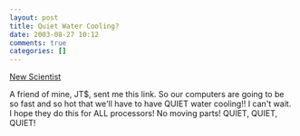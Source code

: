 ```yaml
---
layout: post
title: Quiet Water Cooling?
date: 2003-08-27 10:12
comments: true
categories: []
---
```

<a title="New Scientist" href="http://www.newscientist.com/news/news.jsp?id=ns99994086">New Scientist</a>

A friend of mine, JT$, sent me this link. So our computers are going to be so fast and so hot that we'll have to have QUIET water cooling!! I can't wait. I hope they do this for ALL processors! No moving parts! QUIET, QUIET, QUIET!
